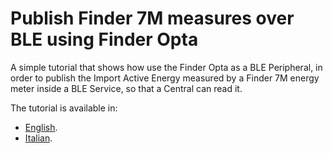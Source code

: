 # Publish Finder 7M measures over BLE using Finder Opta

A simple tutorial that shows how use the Finder Opta as a BLE Peripheral, in
order to publish the Import Active Energy measured by a Finder 7M energy meter
inside a BLE Service, so that a Central can read it.

The tutorial is available in:

* [English](./content.md).
* [Italian](./content-it.md).
